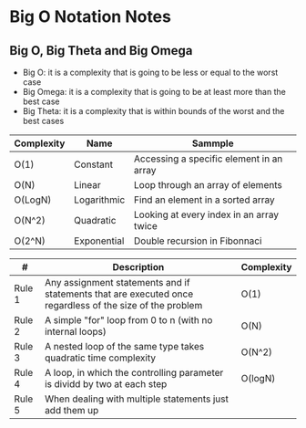 # Big O Notation Notes

## Big O, Big Theta and Big Omega
- Big O: it is a complexity that is going to be less or equal to the worst case
- Big Omega: it is a complexity that is going to be at least more than the best case
- Big Theta: it is a complexity that is within bounds of the worst and the best cases

| Complexity | Name | Sammple | 
| ------ | --------- | --------- |
| O(1)   | Constant | Accessing a specific element in an array |
| O(N)   | Linear   | Loop through an array of elements |
| O(LogN)| Logarithmic | Find an element in a sorted array |
| O(N^2) | Quadratic | Looking at every index in an array twice |
| O(2^N) | Exponential | Double recursion in Fibonnaci |

| # | Description | Complexity | 
| ------ | --------- | --------- |
| Rule 1 | Any assignment statements and if statements that are executed once regardless of the size of the problem | O(1) |
| Rule 2 | A simple "for" loop from 0 to n (with no internal loops) | O(N) |
| Rule 3 | A nested loop of the same type takes quadratic time complexity | O(N^2) |
| Rule 4 | A loop, in which the controlling parameter is dividd by two at each step | O(logN) |
| Rule 5 | When dealing with multiple statements just add them up | |

